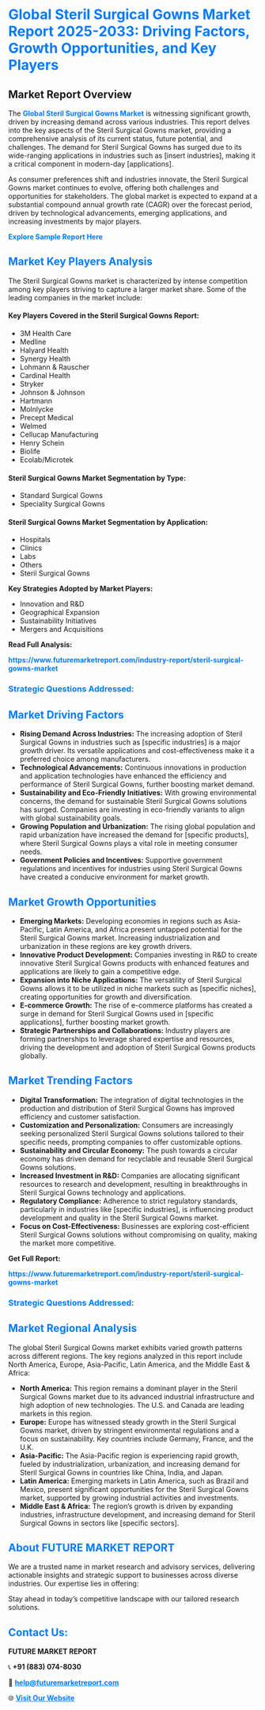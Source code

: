 <h1 style="color: #007BFF;">Global Steril Surgical Gowns Market Report 2025-2033: Driving Factors, Growth Opportunities, and Key Players</h1>

<section id="overview">
<h2>Market Report Overview</h2>
<p>The <a href="https://www.futuremarketreport.com/industry-report/steril-surgical-gowns-market" style="color: #007BFF; text-decoration: none;"><strong>Global Steril Surgical Gowns Market</strong></a> is witnessing significant growth, driven by increasing demand across various industries. This report delves into the key aspects of the Steril Surgical Gowns market, providing a comprehensive analysis of its current status, future potential, and challenges. The demand for Steril Surgical Gowns has surged due to its wide-ranging applications in industries such as [insert industries], making it a critical component in modern-day [applications].</p>
<p>As consumer preferences shift and industries innovate, the Steril Surgical Gowns market continues to evolve, offering both challenges and opportunities for stakeholders. The global market is expected to expand at a substantial compound annual growth rate (CAGR) over the forecast period, driven by technological advancements, emerging applications, and increasing investments by major players.</p>
</section>

<section id="overview">
<p><a href="https://www.futuremarketreport.com/request-sample/reportId=125094" style="color: #007BFF; text-decoration: none;"><strong>Explore Sample Report Here</strong></a></p>
</section>

<section id="key-players">
<h2 style="color: #007BFF;">Market Key Players Analysis</h2>
<p>The Steril Surgical Gowns market is characterized by intense competition among key players striving to capture a larger market share. Some of the leading companies in the market include:</p>
<h4>Key Players Covered in the Steril Surgical Gowns Report:</h4>
<ul><li>3M Health Care</li><li>Medline</li><li>Halyard Health</li><li>Synergy Health</li><li>Lohmann &amp; Rauscher</li><li>Cardinal Health</li><li>Stryker</li><li>Johnson &amp; Johnson</li><li>Hartmann</li><li>Molnlycke</li><li>Precept Medical</li><li>Welmed</li><li>Cellucap Manufacturing</li><li>Henry Schein</li><li>Biolife</li><li>Ecolab/Microtek</li></ul>
<h4>Steril Surgical Gowns Market Segmentation by Type:</h4>
<ul><li>Standard Surgical Gowns</li><li>Speciality Surgical Gowns</li></ul>

<h4>Steril Surgical Gowns Market Segmentation by Application:</h4>
<ul><li>Hospitals</li><li>Clinics</li><li>Labs</li><li>Others</li><li>Steril Surgical Gowns</li></ul>
<p><strong>Key Strategies Adopted by Market Players:</strong></p>
<ul>
<li>Innovation and R&D</li>
<li>Geographical Expansion</li>
<li>Sustainability Initiatives</li>
<li>Mergers and Acquisitions</li>
</ul>
</section>

<section>
<p><strong>Read Full Analysis: </strong></p><a href="https://www.futuremarketreport.com/industry-report/steril-surgical-gowns-market" style="color: #007BFF; text-decoration: none;"><strong>https://www.futuremarketreport.com/industry-report/steril-surgical-gowns-market</strong></a>
<h3 style="color: #007BFF;">Strategic Questions Addressed:</h3>
</section>

<section id="driving-factors">
<h2 style="color: #007BFF;">Market Driving Factors</h2>
<ul>
<li><strong>Rising Demand Across Industries:</strong> The increasing adoption of Steril Surgical Gowns in industries such as [specific industries] is a major growth driver. Its versatile applications and cost-effectiveness make it a preferred choice among manufacturers.</li>
<li><strong>Technological Advancements:</strong> Continuous innovations in production and application technologies have enhanced the efficiency and performance of Steril Surgical Gowns, further boosting market demand.</li>
<li><strong>Sustainability and Eco-Friendly Initiatives:</strong> With growing environmental concerns, the demand for sustainable Steril Surgical Gowns solutions has surged. Companies are investing in eco-friendly variants to align with global sustainability goals.</li>
<li><strong>Growing Population and Urbanization:</strong> The rising global population and rapid urbanization have increased the demand for [specific products], where Steril Surgical Gowns plays a vital role in meeting consumer needs.</li>
<li><strong>Government Policies and Incentives:</strong> Supportive government regulations and incentives for industries using Steril Surgical Gowns have created a conducive environment for market growth.</li>
</ul>
</section>

<section id="growth-opportunities">
<h2 style="color: #007BFF;">Market Growth Opportunities</h2>
<ul>
<li><strong>Emerging Markets:</strong> Developing economies in regions such as Asia-Pacific, Latin America, and Africa present untapped potential for the Steril Surgical Gowns market. Increasing industrialization and urbanization in these regions are key growth drivers.</li>
<li><strong>Innovative Product Development:</strong> Companies investing in R&D to create innovative Steril Surgical Gowns products with enhanced features and applications are likely to gain a competitive edge.</li>
<li><strong>Expansion into Niche Applications:</strong> The versatility of Steril Surgical Gowns allows it to be utilized in niche markets such as [specific niches], creating opportunities for growth and diversification.</li>
<li><strong>E-commerce Growth:</strong> The rise of e-commerce platforms has created a surge in demand for Steril Surgical Gowns used in [specific applications], further boosting market growth.</li>
<li><strong>Strategic Partnerships and Collaborations:</strong> Industry players are forming partnerships to leverage shared expertise and resources, driving the development and adoption of Steril Surgical Gowns products globally.</li>
</ul>
</section>

<section id="trending-factors">
<h2 style="color: #007BFF;">Market Trending Factors</h2>
<ul>
<li><strong>Digital Transformation:</strong> The integration of digital technologies in the production and distribution of Steril Surgical Gowns has improved efficiency and customer satisfaction.</li>
<li><strong>Customization and Personalization:</strong> Consumers are increasingly seeking personalized Steril Surgical Gowns solutions tailored to their specific needs, prompting companies to offer customizable options.</li>
<li><strong>Sustainability and Circular Economy:</strong> The push towards a circular economy has driven demand for recyclable and reusable Steril Surgical Gowns solutions.</li>
<li><strong>Increased Investment in R&D:</strong> Companies are allocating significant resources to research and development, resulting in breakthroughs in Steril Surgical Gowns technology and applications.</li>
<li><strong>Regulatory Compliance:</strong> Adherence to strict regulatory standards, particularly in industries like [specific industries], is influencing product development and quality in the Steril Surgical Gowns market.</li>
<li><strong>Focus on Cost-Effectiveness:</strong> Businesses are exploring cost-efficient Steril Surgical Gowns solutions without compromising on quality, making the market more competitive.</li>
</ul>
</section>

<section>
<p><strong>Get Full Report: </strong></p><a href="https://www.futuremarketreport.com/industry-report/steril-surgical-gowns-market" style="color: #007BFF; text-decoration: none;"><strong>https://www.futuremarketreport.com/industry-report/steril-surgical-gowns-market</strong></a>
<h3 style="color: #007BFF;">Strategic Questions Addressed:</h3>
</section>


<section id="regional-analysis">
<h2 style="color: #007BFF;">Market Regional Analysis</h2>
<p>The global Steril Surgical Gowns market exhibits varied growth patterns across different regions. The key regions analyzed in this report include North America, Europe, Asia-Pacific, Latin America, and the Middle East & Africa:</p>
<ul>
<li><strong>North America:</strong> This region remains a dominant player in the Steril Surgical Gowns market due to its advanced industrial infrastructure and high adoption of new technologies. The U.S. and Canada are leading markets in this region.</li>
<li><strong>Europe:</strong> Europe has witnessed steady growth in the Steril Surgical Gowns market, driven by stringent environmental regulations and a focus on sustainability. Key countries include Germany, France, and the U.K.</li>
<li><strong>Asia-Pacific:</strong> The Asia-Pacific region is experiencing rapid growth, fueled by industrialization, urbanization, and increasing demand for Steril Surgical Gowns in countries like China, India, and Japan.</li>
<li><strong>Latin America:</strong> Emerging markets in Latin America, such as Brazil and Mexico, present significant opportunities for the Steril Surgical Gowns market, supported by growing industrial activities and investments.</li>
<li><strong>Middle East & Africa:</strong> The region’s growth is driven by expanding industries, infrastructure development, and increasing demand for Steril Surgical Gowns in sectors like [specific sectors].</li>
</ul>
</section>

<footer>
<h2 style="color: #007BFF;">About FUTURE MARKET REPORT</h2>
<p>We are a trusted name in market research and advisory services, delivering actionable insights and strategic support to businesses across diverse industries. Our expertise lies in offering:</p>

<p>Stay ahead in today’s competitive landscape with our tailored research solutions.</p>

<h2 style="color: #007BFF;">Contact Us:</h2>
<p><strong>FUTURE MARKET REPORT</strong></p>
<p>📞 <strong>+91 (883) 074-8030</strong></p>
<p>📧 <strong><a href="mailto:help@futuremarketreport.com" style="color: #007BFF;">help@futuremarketreport.com</a></strong></p>
<p>🌐 <strong><a href="https://www.futuremarketreport.com/" style="color: #007BFF;">Visit Our Website</a></strong></p>
</footer>
